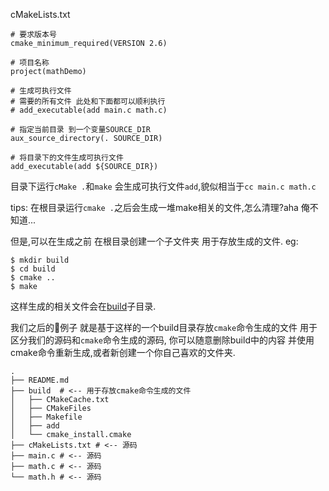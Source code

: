 cMakeLists.txt
```
# 要求版本号
cmake_minimum_required(VERSION 2.6)

# 项目名称
project(mathDemo)

# 生成可执行文件
# 需要的所有文件 此处和下面都可以顺利执行
# add_executable(add main.c math.c)

# 指定当前目录 到一个变量SOURCE_DIR
aux_source_directory(. SOURCE_DIR)

# 将目录下的文件生成可执行文件
add_executable(add ${SOURCE_DIR})
```

目录下运行`cMake .`和`make` 会生成可执行文件`add`,貌似相当于`cc main.c math.c`

tips: 在根目录运行`cmake .`之后会生成一堆make相关的文件,怎么清理?aha 俺不知道...
  
  但是,可以在生成之前 在根目录创建一个子文件夹 用于存放生成的文件.
  eg:
  ```
  $ mkdir build
  $ cd build
  $ cmake ..
  $ make
  ```
  这样生成的相关文件会在[build](./cmake/section2/build)子目录.

我们之后的例子 就是基于这样的一个build目录存放`cmake`命令生成的文件 用于区分我们的源码和`cmake`命令生成的源码, 你可以随意删除build中的内容 并使用cmake命令重新生成,或者新创建一个你自己喜欢的文件夹.

```
.
├── README.md
├── build  # <-- 用于存放cmake命令生成的文件
│   ├── CMakeCache.txt
│   ├── CMakeFiles
│   ├── Makefile
│   ├── add
│   └── cmake_install.cmake
├── cMakeLists.txt # <-- 源码
├── main.c # <-- 源码
├── math.c # <-- 源码
└── math.h # <-- 源码
```